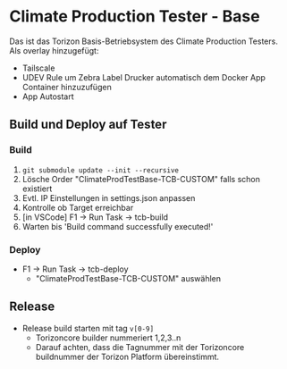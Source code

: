 # Climate Production Tester - Base

Das ist das Torizon Basis-Betriebsystem des Climate Production Testers. Als overlay hinzugefügt:
- Tailscale
- UDEV Rule um Zebra Label Drucker automatisch dem Docker App Container hinzuzufügen
- App Autostart

## Build und Deploy auf Tester

### Build

1. `git submodule update --init --recursive`
2. Lösche Order "ClimateProdTestBase-TCB-CUSTOM" falls schon existiert
3. Evtl. IP Einstellungen in settings.json anpassen
4. Kontrolle ob Target erreichbar
5. [in VSCode] F1 -> Run Task -> tcb-build
6. Warten bis 'Build command successfully executed!'

### Deploy

- F1 -> Run Task -> tcb-deploy
  - "ClimateProdTestBase-TCB-CUSTOM" auswählen

## Release

- Release build starten mit tag `v[0-9]`
  - Torizoncore builder nummeriert 1,2,3..n
  - Darauf achten, dass die Tagnummer mit der Torizoncore buildnummer
    der Torizon Platform übereinstimmt.
